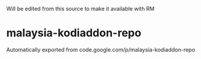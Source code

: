 Will be edited from this source to make it available with RM
# malaysia-kodiaddon-repo
Automatically exported from code.google.com/p/malaysia-kodiaddon-repo
